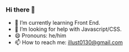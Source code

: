 ### Hi there 👋

<!--
**illust/illust** is a ✨ _special_ ✨ repository because its `README.md` (this file) appears on your GitHub profile.

Here are some ideas to get you started:

- 🔭 I’m currently working on ...
- 🌱 I’m currently learning ...
- 👯 I’m looking to collaborate on ...
- 🤔 I’m looking for help with ...
- 💬 Ask me about ...
- 📫 How to reach me: ...
- 😄 Pronouns: ...
- ⚡ Fun fact: ...

-->


- 🌱 I’m currently learning Front End.
- 🤔 I’m looking for help with Javascript/CSS.
- 😄 Pronouns: he/him
- 📫 How to reach me: illust0130@gmail.com
